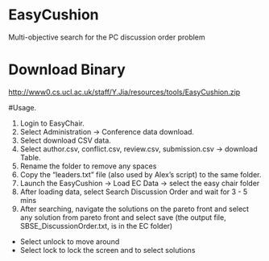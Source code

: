 # EasyCushion
Multi-objective search for the PC discussion order problem

# Download Binary
http://www0.cs.ucl.ac.uk/staff/Y.Jia/resources/tools/EasyCushion.zip

#Usage. 

1. Login to EasyChair.
2. Select Administration -> Conference data download.
3. Select download CSV data.
4. Select author.csv, conflict.csv, review.csv, submission.csv -> download Table.
5. Rename the folder to remove any spaces
6. Copy the “leaders.txt” file (also used by Alex’s script) to the same folder.
6. Launch the EasyCushion -> Load EC Data -> select the easy chair folder
7. After loading data, select Search Discussion Order and wait for 3 - 5 mins
8. After searching, navigate the solutions on the pareto front and select any solution from pareto front and select save (the output file, SBSE_DiscussionOrder.txt, is in the EC folder)

- Select unlock to move around
- Select lock to lock the screen and to select solutions 
